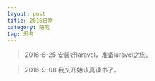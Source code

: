 ```yaml
--- 
layout: post
title: 2016日常
category: 随笔
tag: 思考
---
```


> 2016-8-25 安装好laravel，准备laravel之旅。

> 2016-9-08 我又开始认真读书了。
